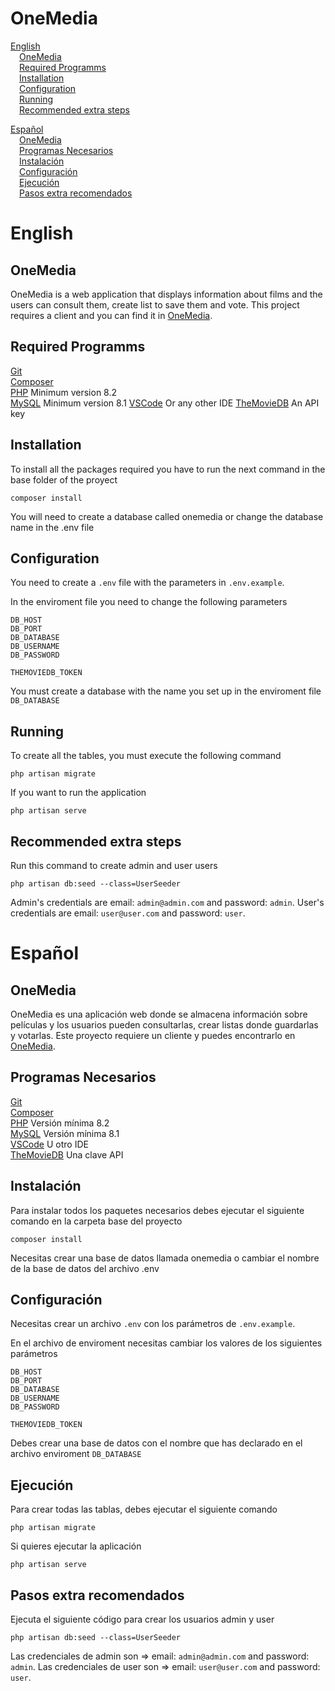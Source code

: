 # OneMedia

[English](#English)  
&emsp;[OneMedia](#onemedia)  
&emsp;[Required Programms](#required-programms)  
&emsp;[Installation](#installation)    
&emsp;[Configuration](#configuration)  
&emsp;[Running](#running)   
&emsp;[Recommended extra steps](#recommended-extra-steps)   

[Español](#Español)  
&emsp;[OneMedia](#onemedia-1)  
&emsp;[Programas Necesarios](#programas-necesarios)  
&emsp;[Instalación](#instalación)   
&emsp;[Configuración](#configuración)   
&emsp;[Ejecución](#ejecución)   
&emsp;[Pasos extra recomendados](#pasos-extra-recomendados)   

# English

## OneMedia

OneMedia is a web application that displays information about films and the users can consult them, create list to save them and vote.  This project requires a client and you can find it in [OneMedia](https://github.com/iDelTer/OneMedia).

## Required Programms

[Git](https://git-scm.com/downloads)  
[Composer](https://getcomposer.org)  
[PHP](https://www.php.net/downloads.php) Minimum version 8.2  
[MySQL](https://dev.mysql.com/downloads/mysql/) Minimum version 8.1
[VSCode](https://code.visualstudio.com/) Or any other IDE
[TheMovieDB](https://themoviedb.com) An API key

## Installation

To install all the packages required you have to run the next command in the base folder of the proyect

```
composer install
```

You will need to create a database called onemedia or change the database name in the .env file

## Configuration

You need to create a `.env` file with the parameters in `.env.example`.

In the enviroment file you need to change the following parameters

```
DB_HOST
DB_PORT
DB_DATABASE
DB_USERNAME
DB_PASSWORD

THEMOVIEDB_TOKEN
```

You must create a database with the name you set up in the enviroment file `DB_DATABASE`

## Running

To create all the tables, you must execute the following command

```
php artisan migrate
```

If you want to run the application

```
php artisan serve
```

## Recommended extra steps
Run this command to create admin and user users
```
php artisan db:seed --class=UserSeeder
```
Admin's credentials are email: `admin@admin.com` and password: `admin`.
User's credentials are email: `user@user.com` and password: `user`.
# Español

## OneMedia

OneMedia es una aplicación web donde se almacena información sobre películas y los usuarios pueden consultarlas, crear listas donde guardarlas y votarlas. Este proyecto requiere un cliente y puedes encontrarlo en [OneMedia](https://github.com/iDelTer/OneMedia).

## Programas Necesarios

[Git](https://git-scm.com/downloads)  
[Composer](https://getcomposer.org)  
[PHP](https://www.php.net/downloads.php) Versión mínima 8.2  
[MySQL](https://dev.mysql.com/downloads/mysql/) Versión mínima 8.1  
[VSCode](https://code.visualstudio.com/) U otro IDE  
[TheMovieDB](https://themoviedb.com) Una clave API

## Instalación

Para instalar todos los paquetes necesarios debes ejecutar el siguiente comando en la carpeta base del proyecto

```
composer install
```

Necesitas crear una base de datos llamada onemedia o cambiar el nombre de la base de datos del archivo .env

## Configuración

Necesitas crear un archivo `.env` con los parámetros de `.env.example`.

En el archivo de enviroment necesitas cambiar los valores de los siguientes parámetros

```
DB_HOST
DB_PORT
DB_DATABASE
DB_USERNAME
DB_PASSWORD

THEMOVIEDB_TOKEN
```

Debes crear una base de datos con el nombre que has declarado en el archivo enviroment `DB_DATABASE`

## Ejecución

Para crear todas las tablas, debes ejecutar el siguiente comando

```
php artisan migrate
```

Si quieres ejecutar la aplicación

```
php artisan serve
```

## Pasos extra recomendados
Ejecuta el siguiente código para crear los usuarios admin y user
```
php artisan db:seed --class=UserSeeder
```
Las credenciales de admin son => email: `admin@admin.com` and password: `admin`.
Las credenciales de user son => email: `user@user.com` and password: `user`.
